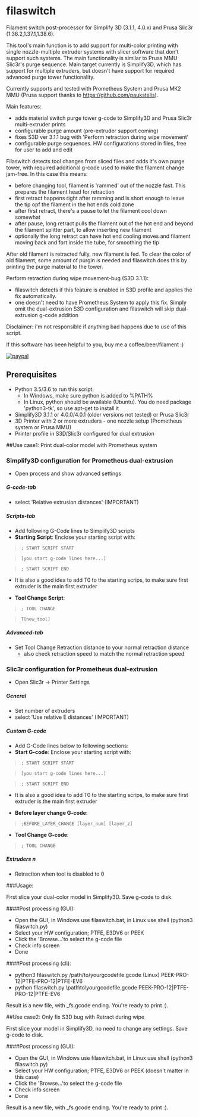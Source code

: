 

filaswitch
==============================
Filament switch post-processor for Simplify 3D (3.1.1, 4.0.x) and Prusa Slic3r (1.36.2,1.37.1,1.38.6).

This tool's main function is to add support for multi-color printing with single nozzle-multiple extruder systems with slicer software that don't support such systems. The main functionality is similar to Prusa MMU Slic3r's purge sequence.
Main target currently is Simplify3D, which has support for multiple extruders, but doesn't have support for required advanced purge tower functionality.

Currently supports and tested with Prometheus System and Prusa MK2 MMU (Prusa support thanks to https://github.com/paukstelis).

Main features:
- adds material switch purge tower g-code to Simplify3D and Prusa Slic3r multi-extruder prints
- configurable purge amount (pre-extruder support coming)
- fixes S3D ver 3.1.1 bug with 'Perform retraction during wipe movement'
- configurable purge sequences. HW configurations stored in files, free for user to add and edit

Filaswitch detects tool changes from sliced files and adds it's own purge tower, with required additional g-code used to make the filament change jam-free. In this case this means:
- before changing tool, filament is 'rammed' out of the nozzle fast. This prepares the filament head for retraction
- first retract happens right after ramming and is short enough to leave the tip opf the filament in the hot ends cold zone
- after first retract, there's a pause to let the filament cool down somewhat
- after pause, long retract pulls the filament out of the hot end and beyond the filament splitter part, to allow inserting new filament
- optionally the long retract can have hot end cooling moves and filament moving back and fort inside the tube, for smoothing the tip

After old filament is retracted fully, new filament is fed. To clear the color of old filament, some amount of purgin is needed and filaswitch does this by printing the purge material to the tower. 

Perform retraction during wipe movement-bug (S3D 3.1.1):
- filaswitch detects if this feature is enabled in S3D profile and applies the fix automatically.
- one doesn't need to have Prometheus System to apply this fix. Simply omit the dual-extrusion S3D configuration and filaswitch will skip 
 dual-extrusion g-code addition

Disclaimer: i'm not responsible if anything bad happens due to use of this script.

If this software has been helpful to you, buy me a coffee/beer/filament :)

[![paypal](https://www.paypalobjects.com/en_US/i/btn/btn_donateCC_LG.gif)](https://paypal.me/spegelius)

Prerequisites
-------------
* Python 3.5/3.6 to run this script.
    * In Windows, make sure python is added to %PATH%
    * In Linux, python should be available (Ubuntu). You do need package 'python3-tk', so use apt-get to install it
* Simplify3D 3.1.1 or 4.0.0/4.0.1 (older versions not tested) or Prusa Slic3r
* 3D Printer with 2 or more extruders - one nozzle setup (Prometheus system or Prusa MMU)
* Printer profile in S3D/Slic3r configured for dual extrusion

##Use case1:
Print dual-color model with Prometheus system

### Simplify3D configuration for Prometheus dual-extrusion

* Open process and show advanced settings
##### G-code-tab
* select 'Relative extrusion distances' (IMPORTANT)
##### Scripts-tab 
* Add following G-Code lines to Simplify3D scripts
* **Starting Script**: Enclose your starting script with:
> `; START SCRIPT START`

> `[you start g-code lines here...]`

> `; START SCRIPT END`

* It is also a good idea to add T0 to the starting scrips, to make sure first extruder is the main first extruder

* **Tool Change Script**:
> `; TOOL CHANGE`

> `T[new_tool]`

##### Advanced-tab
* Set Tool Change Retraction distance to your normal retraction distance
    * also check retraction speed to match the normal retraction speed

### Slic3r configuration for Prometheus dual-extrusion

* Open Slic3r -> Printer Settings
##### General
* Set number of extruders
* select 'Use relative E distances' (IMPORTANT)
##### Custom G-code
* Add G-Code lines below to following sections:
* **Start G-code**: Enclose your starting script with:
> `; START SCRIPT START`

> `[you start g-code lines here...]`

> `; START SCRIPT END`

* It is also a good idea to add T0 to the starting scrips, to make sure first extruder is the main first extruder

* **Before layer change G-code**:
> `;BEFORE_LAYER_CHANGE [layer_num] [layer_z]`


* **Tool Change G-code**:
> `; TOOL CHANGE`

##### Extruders n
* Retraction when tool is disabled to 0

###Usage:

First slice your dual-color model in Simplify3D.
Save g-code to disk.

####Post processing (GUI):
* Open the GUI, in Windows use filaswitch.bat, in Linux use shell (python3 filaswitch.py)
* Select your HW configuration; PTFE, E3DV6 or PEEK
* Click the 'Browse...'to select the g-code file
* Check info screen
* Done

####Post processing (cli):
* python3 filaswitch.py /path/to/yourgcodefile.gcode (Linux) PEEK-PRO-12|PTFE-PRO-12|PTFE-EV6
* python filaswitch.py \path\to\yourgcodefile.gcode PEEK-PRO-12|PTFE-PRO-12|PTFE-EV6

Result is a new file, with _fs.gcode ending. You're ready to print :).


##Use case2:
Only fix S3D bug with Retract during wipe

First slice your model in Simplify3D, no need to change any settings.
Save g-code to disk.

####Post processing (GUI):
* Open the GUI, in Windows use filaswitch.bat, in Linux use shell (python3 filaswitch.py)
* Select your HW configuration; PTFE, E3DV6 or PEEK (doesn't matter in this case)
* Click the 'Browse...'to select the g-code file
* Check info screen
* Done
 
Result is a new file, with _fs.gcode ending. You're ready to print :).
